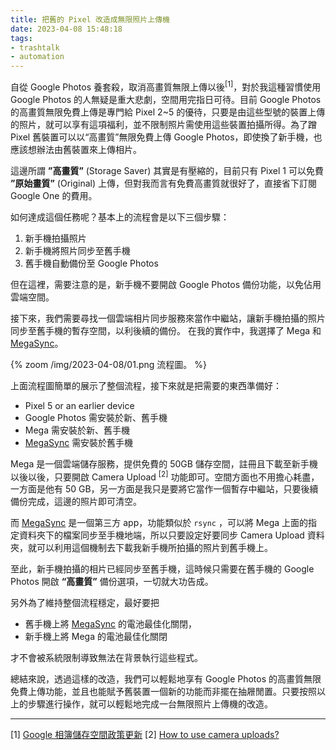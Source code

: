 ```yaml
---
title: 把舊的 Pixel 改造成無限照片上傳機
date: 2023-04-08 15:48:18
tags:
- trashtalk
- automation
---
```


自從 Google Photos 養套殺，取消高畫質無限上傳以後<sup>[1]</sup>，對於我這種習慣使用 Google Photos 的人無疑是重大悲劇，空間用完指日可待。目前 Google Photos 的高畫質無限免費上傳是專門給 Pixel 2~5 的優待，只要是由這些型號的裝置上傳的照片，就可以享有這項福利，並不限制照片需使用這些裝置拍攝所得。為了蹭 Pixel 舊裝置可以以“高畫質”無限免費上傳 Google Photos，即使換了新手機，也應該想辦法由舊裝置來上傳相片。

<!-- more -->

這邊所謂 **”高畫質”** (Storage Saver) 其實是有壓縮的，目前只有 Pixel 1 可以免費 **”原始畫質”** (Original) 上傳，但對我而言有免費高畫質就很好了，直接省下訂閱 Google One 的費用。

如何達成這個任務呢？基本上的流程會是以下三個步驟：

1. 新手機拍攝照片
2. 新手機將照片同步至舊手機
3. 舊手機自動備份至 Google Photos

但在這裡，需要注意的是，新手機不要開啟 Google Photos 備份功能，以免佔用雲端空間。

接下來，我們需要尋找一個雲端相片同步服務來當作中繼站，讓新手機拍攝的照片同步至舊手機的暫存空間，以利後續的備份。
在我的實作中，我選擇了 Mega 和 [MegaSync](https://play.google.com/store/apps/details?id=com.ttxapps.megasync)。

{% zoom /img/2023-04-08/01.png 流程圖。 %}

上面流程圖簡單的展示了整個流程，接下來就是把需要的東西準備好：

- Pixel 5 or an earlier device
- Google Photos 需安裝於新、舊手機
- Mega 需安裝於新、舊手機
- [MegaSync](https://play.google.com/store/apps/details?id=com.ttxapps.megasync) 需安裝於舊手機

Mega 是一個雲端儲存服務，提供免費的 50GB 儲存空間，註冊且下載至新手機以後以後，只要開啟 Camera Upload <sup>[2]</sup> 功能即可。空間方面也不用擔心耗盡，一方面是他有 50 GB，另一方面是我只是要將它當作一個暫存中繼站，只要後續備份完成，這邊的照片即可清空。

而 [MegaSync](https://play.google.com/store/apps/details?id=com.ttxapps.megasync) 是一個第三方 app，功能類似於 `rsync` ，可以將 Mega 上面的指定資料夾下的檔案同步至手機地端，所以只要設定好要同步 Camera Upload 資料夾，就可以利用這個機制去下載我新手機所拍攝的照片到舊手機上。

至此，新手機拍攝的相片已經同步至舊手機，這時候只需要在舊手機的 Google Photos 開啟 **“高畫質”** 備份選項，一切就大功告成。

另外為了維持整個流程穩定，最好要把

- 舊手機上將 [MegaSync](https://play.google.com/store/apps/details?id=com.ttxapps.megasync) 的電池最佳化關閉，
- 新手機上將 Mega 的電池最佳化關閉

才不會被系統限制導致無法在背景執行這些程式。

總結來說，透過這樣的改造，我們可以輕鬆地享有 Google Photos 的高畫質無限免費上傳功能，並且也能賦予舊裝置一個新的功能而非擺在抽屜閒置。只要按照以上的步驟進行操作，就可以輕鬆地完成一台無限照片上傳機的改造。

---

[1] [Google 相簿儲存空間政策更新](https://support.google.com/photos/answer/10100180?hl=zh-Hant)
[2] [How to use camera uploads?](https://help.mega.io/installs-apps/mobile/camera-uploads)